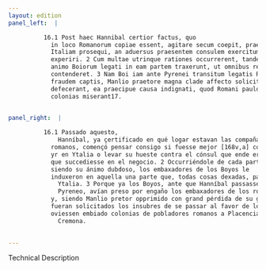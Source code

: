 ```yaml
---
layout: edition
panel_left:  |

          16.1 Post haec Hannibal certior factus, quo
            in loco Romanorum copiae essent, agitare secum coepit, praestaret nec coeptum iter in
            Italiam prosequi, an aduersus praesentem consulem exercitum ducere et euentum totius rei
            experiri. 2 Cum multae utrinque rationes occurrerent, tandem fluctuantem
            animo Boiorum legati in eam partem traxerunt, ut omnibus rebus postpositis in Italiam
            contenderet. 3 Nam Boi iam ante Pyrenei transitum legatis Romanorum per
            fraudem captis, Manlio praetore magna clade affecto solicitatis Insubribus ad Poenum
            defecerant, ea praecipue causa indignati, quod Romani paulo ante Placentiam Cremonamque
            colonias miserant17.
        

panel_right:  |

          16.1 Passado aquesto,
              Hanníbal, ya çertificado en qué logar estavan las compañas de los
            romanos, començó pensar consigo si fuesse mejor [168v,a] continuar su camino para
            yr en Ytalia o levar su hueste contra el cónsul que ende era çercano, y experimentar lo
            que succediesse en el negocio. 2 Occurriéndole de cada parte razones, al fin,
            siendo su ánimo dubdoso, los embaxadores de los Boyos le
            induxeron en aquella una parte que, todas cosas dexadas, passasse en
              Ytalia. 3 Porque ya los Boyos, ante que Hanníbal passasse el
              Pyreneo, avían preso por engaño los embaxadores de los romanos
            y, siendo Manlio pretor opprimido con grand pérdida de su gente,
            fueran solicitados los insubres de se passar al favor de los carthagineses, siendo d’esta causa indignados que los romanos poco antes
            oviessen embiado colonias de pobladores romanos a Placencia y a
              Cremona.
        

---
```


 Technical Description 
